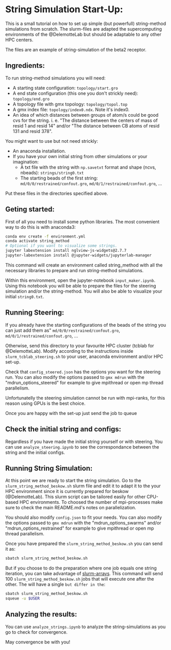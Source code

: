 # String Simulation Start-Up:

This is a small tutorial on how to set up simple (but powerfull) string-method simulations from scratch. The slurm-files are adapted the supercomputing environments of the @DelemotteLab but should be adaptable to any other HPC centers.

The files are an example of string-simulation of the beta2 receptor.

## Ingredients:
To run string-method simulations you will need:
+ A starting state configuration: `topology/start.gro`
+ A end state configuration (this one you don't strickly need): `topology/end.gro`
+ A topology file with gmx topology: `topology/topol.top` 
+ A gmx index file: `topology/index0.ndx`. Note it's index0. 
+ An idea of which distances between groups of atom/s could be good cvs for the string. i. e. "The distance between the centers of mass of resid 1 and resid 14" and/or "The distance between CB atoms of resid 131 and resid 378".

You might want to use but not need strickly:
+ An anaconda installation.
+ If you have your own initial string from other simulations or your imagination:
  + A txt file with the string with `np.savetxt` format and shape (ncvs, nbeads): `strings/string0.txt`
  + The starting beads of the first string: `md/0/0/restrained/confout.gro`, `md/0/1/restrained/confout.gro`, ... 

Put these files in the directories specified above.

## Geting started:
First of all you need to install some python libraries. The most convenient way to do this is with anaconda3:
```bash
conda env create -f environment.yml
conda activate string_method
# Optional if you want to visualize some strings.
jupyter labextension install nglview-js-widgets@2.7.7
jupyter-labextension install @jupyter-widgets/jupyterlab-manager
```
This command will create an environment called string\_method with all the necessary libraries to prepare and run string-method simulations.

Within this environment, open the jupyter-notebook  `input_maker.ipynb`. Using this notebook you will be able to prepare the files for the steering simulation and/or the string-method. You will also be able to visualize your initial `string0.txt`.

## Running Steering:

If you already have the starting configurations of the beads of the string you can just add them as" `md/0/0/restrained/confout.gro`, `md/0/1/restrained/confout.gro`, ...

Otherwise, send this directory to your favourite HPC cluster (tcblab for @DelemotteLab). Modify according to the instructions inside `slurm_tcblab_steering.sh` to your user, anaconda environment and/or HPC set-up. 

Check that `config_steered.json` has the options you want for the steering run. You can also modify the options passed to `gmx mdrun` with the "mdrun\_options\_steered" for example to give mpithread or open mp thread parallelism.

Unfortunatelly the steering simulation cannot be run with mpi-ranks, for this reason using GPUs is the best choice.

Once you are happy with the set-up just send the job to queue

## Check the initial string and configs:
Regardless if you have made the initial string yourself or with steering. You can use `analyze_steering.ipynb` to see the correspondance between the string and the initial configs.

## Running String Simulation:
At this point we are ready to start the string simulation. Go to the `slurm_string_method_beskow.sh` slurm file and edit it to adapt it to the your HPC environment since it is currently prepared for beskow (@DelemotteLab). This slurm script can be tailored easily for other CPU-based HPC environments. To choosed the number of mpi-processes make sure to check the main README.md's notes on parallelization.

You should also modify `config.json` to fit your needs. You can also modify the options passed to `gmx mdrun` with the "mdrun\_options\_swarms" and/or "mdrun\_options\_restrained" for example to give mpithread or open mp thread parallelism.

Once you have prepared the `slurm_string_method_beskow.sh` you can send it as:
```bash
sbatch slurm_string_method_beskow.sh
```
But if you choose to do the preparation where one job equals one string iteration, you can take advantage of [slurm-arrays](https://slurm.schedmd.com/job_array.html). This command will send 100 `slurm_string_method_beskow.sh` jobs that will execute one after the other. The will have a single `` but differ in the ``:
```bash
sbatch slurm_string_method_beskow.sh
squeue -u $USER
```

## Analyzing the results:
You can use `analyze_strings.ipynb` to analyze the string-simulations as you go to check for convergence.

May convergence be with you!
